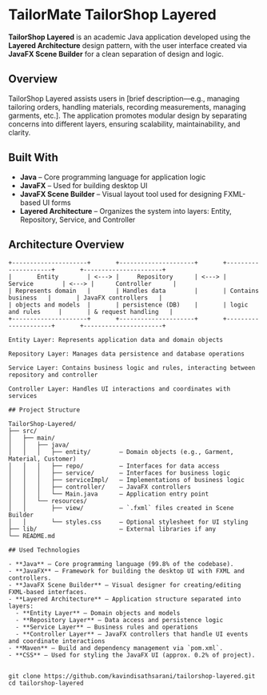 # TailorMate TailorShop Layered

**TailorShop Layered** is an academic Java application developed using the **Layered Architecture** design pattern, with the user interface created via **JavaFX Scene Builder** for a clean separation of design and logic.

## Overview

TailorShop Layered assists users in [brief description—e.g., managing tailoring orders, handling materials, recording measurements, managing garments, etc.]. The application promotes modular design by separating concerns into different layers, ensuring scalability, maintainability, and clarity.

## Built With

- **Java** – Core programming language for application logic  
- **JavaFX** – Used for building desktop UI  
- **JavaFX Scene Builder** – Visual layout tool used for designing FXML-based UI forms  
- **Layered Architecture** – Organizes the system into layers: Entity, Repository, Service, and Controller  

## Architecture Overview

```text
+---------------------+       +---------------------+       +---------------------+       +----------------------+
|       Entity        | <---> |     Repository      | <---> |      Service        | <---> |      Controller      |
| Represents domain   |       | Handles data        |       | Contains business   |       | JavaFX controllers   |
| objects and models  |       | persistence (DB)    |       | logic and rules     |       | & request handling   |
+---------------------+       +---------------------+       +---------------------+       +----------------------+

Entity Layer: Represents application data and domain objects

Repository Layer: Manages data persistence and database operations

Service Layer: Contains business logic and rules, interacting between repository and controller

Controller Layer: Handles UI interactions and coordinates with services

## Project Structure 

TailorShop-Layered/
├── src/
│   ├── main/
│   │   ├── java/
│   │   │   ├── entity/        – Domain objects (e.g., Garment, Material, Customer)
│   │   │   ├── repo/          – Interfaces for data access
│   │   │   ├── service/       – Interfaces for business logic
│   │   │   ├── serviceImpl/   – Implementations of business logic
│   │   │   ├── controller/    – JavaFX controllers
│   │   │   └── Main.java      – Application entry point
│   │   └── resources/
│   │       ├── view/          – `.fxml` files created in Scene Builder
│   │       └── styles.css     – Optional stylesheet for UI styling
├── lib/                       – External libraries if any
└── README.md

## Used Technologies

- **Java** – Core programming language (99.8% of the codebase).  
- **JavaFX** – Framework for building the desktop UI with FXML and controllers.  
- **JavaFX Scene Builder** – Visual designer for creating/editing FXML-based interfaces.  
- **Layered Architecture** – Application structure separated into layers:
  - **Entity Layer** – Domain objects and models  
  - **Repository Layer** – Data access and persistence logic  
  - **Service Layer** – Business rules and operations  
  - **Controller Layer** – JavaFX controllers that handle UI events and coordinate interactions  
- **Maven** – Build and dependency management via `pom.xml`.  
- **CSS** – Used for styling the JavaFX UI (approx. 0.2% of project).  


git clone https://github.com/kavindisathsarani/tailorshop-layered.git
cd tailorshop-layered

